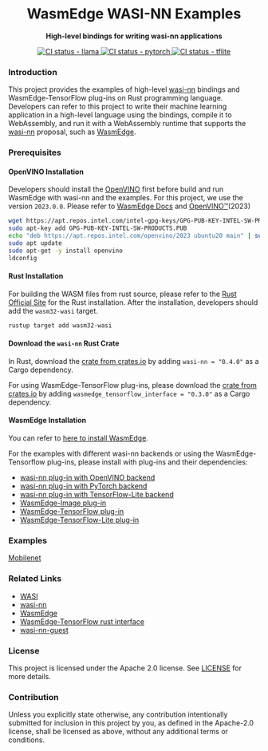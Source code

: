 <div align="center">
  <h1>WasmEdge WASI-NN Examples</h1>

  <p><strong>High-level bindings for writing wasi-nn applications</strong></p>

  <p>
    <a href="https://github.com/second-state/WasmEdge-WASINN-examples/actions/workflows/llama.yml/">
      <img src="https://github.com/second-state/WasmEdge-WASINN-examples/actions/workflows/llama.yml/badge.svg" alt="CI status - llama"/>
    </a>
    <a href="https://github.com/second-state/WasmEdge-WASINN-examples/actions/workflows/pytorch.yml/">
      <img src="https://github.com/second-state/WasmEdge-WASINN-examples/actions/workflows/pytorch.yml/badge.svg" alt="CI status - pytorch"/>
    </a>
    <a href="https://github.com/second-state/WasmEdge-WASINN-examples/actions/workflows/tflite.yml/">
      <img src="https://github.com/second-state/WasmEdge-WASINN-examples/actions/workflows/tflite.yml/badge.svg" alt="CI status - tflite"/>
    </a>
  </p>
</div>

### Introduction

This project provides the examples of high-level [wasi-nn] bindings and WasmEdge-TensorFlow plug-ins on Rust programming language. Developers can refer to this project to write their machine learning application in a high-level language using the bindings, compile it to WebAssembly, and run it with a WebAssembly runtime that supports the [wasi-nn] proposal, such as [WasmEdge].

### Prerequisites

#### OpenVINO Installation

Developers should install the [OpenVINO] first before build and run WasmEdge with wasi-nn and the examples.
For this project, we use the version `2023.0.0`. Please refer to [WasmEdge Docs](https://wasmedge.org/docs/contribute/source/plugin/wasi_nn) and [OpenVINO™](https://docs.openvino.ai/2023.0/openvino_docs_install_guides_installing_openvino_apt.html)(2023)

```bash
wget https://apt.repos.intel.com/intel-gpg-keys/GPG-PUB-KEY-INTEL-SW-PRODUCTS.PUB
sudo apt-key add GPG-PUB-KEY-INTEL-SW-PRODUCTS.PUB
echo "deb https://apt.repos.intel.com/openvino/2023 ubuntu20 main" | sudo tee /etc/apt/sources.list.d/intel-openvino-2023.list
sudo apt update
sudo apt-get -y install openvino
ldconfig
```
[OpenVINO]: https://www.intel.com/content/www/us/en/developer/tools/openvino-toolkit/overview.html

#### Rust Installation

For building the WASM files from rust source, please refer to the [Rust Official Site](https://www.rust-lang.org/tools/install) for the Rust installation.
After the installation, developers should add the `wasm32-wasi` target.

```bash
rustup target add wasm32-wasi
```

#### Download the `wasi-nn` Rust Crate

In Rust, download the [crate from crates.io](https://crates.io/crates/wasi-nn) by adding `wasi-nn = "0.4.0"` as a Cargo dependency.

For using WasmEdge-TensorFlow plug-ins, please download the [crate from crates.io](https://crates.io/crates/wasmedge_tensorflow_interface) by adding `wasmedge_tensorflow_interface = "0.3.0"` as a Cargo dependency.

#### WasmEdge Installation

You can refer to [here to install WasmEdge](https://wasmedge.org/docs/start/install#install).

For the examples with different wasi-nn backends or using the WasmEdge-Tensorflow plug-ins, please install with plug-ins and their dependencies:

- [wasi-nn plug-in with OpenVINO backend](https://wasmedge.org/docs/start/install#wasi-nn-plug-in-with-openvino-backend)
- [wasi-nn plug-in with PyTorch backend](https://wasmedge.org/docs/start/install#wasi-nn-plug-in-with-pytorch-backend)
- [wasi-nn plug-in with TensorFlow-Lite backend](https://wasmedge.org/docs/start/install#wasi-nn-plug-in-with-tensorflow-lite-backend)
- [WasmEdge-Image plug-in](https://wasmedge.org/docs/start/install#wasmedge-image-plug-in)
- [WasmEdge-TensorFlow plug-in](https://wasmedge.org/docs/start/install#wasmedge-tensorflow-plug-in)
- [WasmEdge-TensorFlow-Lite plug-in](https://wasmedge.org/docs/start/install#wasmedge-tensorflow-lite-plug-in)

### Examples

[Mobilenet](mobilenet)

### Related Links

- [WASI]
- [wasi-nn]
- [WasmEdge]
- [WasmEdge-TensorFlow rust interface](https://crates.io/crates/wasmedge_tensorflow_interface)
- [wasi-nn-guest](https://github.com/radu-matei/wasi-nn-guest)

[WasmEdge]: https://wasmedge.org/
[wasi-nn]: https://github.com/WebAssembly/wasi-nn
[WASI]: https://github.com/WebAssembly/WASI

### License

This project is licensed under the Apache 2.0 license. See [LICENSE](LICENSE) for more details.

### Contribution

Unless you explicitly state otherwise, any contribution intentionally submitted for inclusion in this project by you, as defined in the Apache-2.0 license, shall be licensed as above, without any additional terms or conditions.
